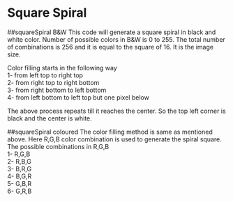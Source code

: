 # Square Spiral

##squareSpiral B&W 
This code will generate a square spiral in black and white color.
Number of possible colors in B&W is 0 to 255. The total number of combinations is 256
and it is equal to the square of 16. It is the image size.

Color filling starts in the following way  
1- from left top to right top  
2- from right top to right bottom  
3- from right bottom to left bottom  
4- from left bottom to left top but one pixel below

The above process repeats till it reaches the center. So the top left corner is black
and the center is white.

##squareSpiral coloured
The color filling method is same as mentioned above. Here R,G,B color combination is used
to generate the spiral square. The possible combinations in R,G,B  
1- R,G,B  
2- R,B,G  
3- B,R,G  
4- B,G,R  
5- G,B,R  
6- G,R,B  

 

